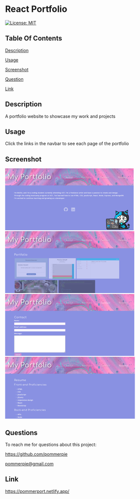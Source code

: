 # React Portfolio
  [![License: MIT](https://img.shields.io/badge/License-MIT-yellow.svg)](https://opensource.org/licenses/MIT)
## Table Of Contents

[Description](#description)

[Usage](#usage)

[Screenshot](#screenshot)

[Question](#question)

[Link](#link)


## Description

  A portfolio website to showcase my work and projects
## Usage

  Click the links in the navbar to see each page of the portfolio
## Screenshot
<img src="screenshots\1.png" height="200">
<img src="screenshots\2.png" height="200">
<img src="screenshots\3.png" height="200">
<img src="screenshots\4.png" height="200">

## Questions

  To reach me for questions about this project:

  https://github.com/pommerpie

  pommerpie@gmail.com
## Link
  https://pommerport.netlify.app/
 
